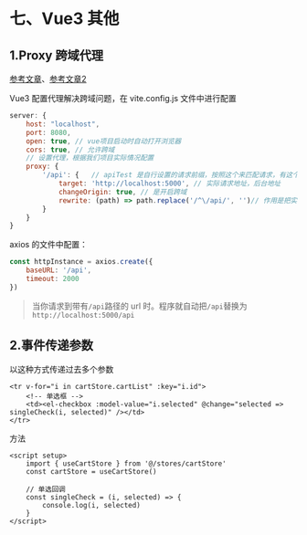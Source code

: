 # 七、Vue3 其他

## 1.Proxy 跨域代理

[参考文章](https://vue3js.cn/interview/vue/cors.html)、[参考文章2](https://blog.csdn.net/qq_52822043/article/details/124438656)

Vue3 配置代理解决跨域问题，在 vite.config.js 文件中进行配置

```js
server: {
    host: "localhost",
    port: 8080,
    open: true, // vue项目启动时自动打开浏览器
    cors: true, // 允许跨域
    // 设置代理，根据我们项目实际情况配置
    proxy: {
        '/api': { 	// apiTest 是自行设置的请求前缀，按照这个来匹配请求，有这个字段的请求，就会进到代理来
            target: 'http://localhost:5000', // 实际请求地址，后台地址
            changeOrigin: true, // 是开启跨域
            rewrite: (path) => path.replace('/^\/api/', '')// 作用是把实际Request Url中的'/api'用""代替
        }
    }
}
```

axios 的文件中配置：

```js
const httpInstance = axios.create({
    baseURL: '/api',
    timeout: 2000
})
```

> 当你请求到带有`/api`路径的 url 时。程序就自动把`/api`替换为`http://localhost:5000/api`

## 2.事件传递参数

以这种方式传递过去多个参数

```vue
<tr v-for="i in cartStore.cartList" :key="i.id">
    <!-- 单选框 -->
    <td><el-checkbox :model-value="i.selected" @change="selected => singleCheck(i, selected)" /></td>
</tr>
```

方法

```vue
<script setup>
    import { useCartStore } from '@/stores/cartStore'
    const cartStore = useCartStore()

    // 单选回调
    const singleCheck = (i, selected) => {
        console.log(i, selected)
    }
</script>
```


